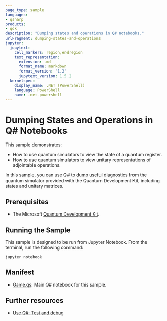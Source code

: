 ```yaml
---
page_type: sample
languages:
- qsharp
products:
- qdk
description: "Dumping states and operations in Q# notebooks."
urlFragment: dumping-states-and-operations
jupyter:
  jupytext:
    cell_markers: region,endregion
    text_representation:
      extension: .md
      format_name: markdown
      format_version: '1.2'
      jupytext_version: 1.5.2
  kernelspec:
    display_name: .NET (PowerShell)
    language: PowerShell
    name: .net-powershell
---
```


# Dumping States and Operations in Q# Notebooks

This sample demonstrates:

- How to use quantum simulators to view the state of a quantum register.
- How to use quantum simulators to view unitary representations of adjointable operations.

In this sample, you can use Q# to dump useful diagnostics from the quantum simulator provided with the Quantum Development Kit, including states and unitary matrices.

## Prerequisites

- The Microsoft [Quantum Development Kit](https://docs.microsoft.com/quantum/install-guide/).

## Running the Sample

This sample is designed to be run from Jupyter Notebook.
From the terminal, run the following command:

```Command Line
jupyter notebook
```

## Manifest

- [Game.qs](https://github.com/microsoft/Quantum/blob/master/samples/diagnostics/dumping/Dumping%20States%20and%20Operations.ipynb): Main Q# notebook for this sample.

## Further resources

- [Use Q#: Test and debug](https://docs.microsoft.com/quantum/user-guide/using-qsharp/testing-debugging#dump-functions)
